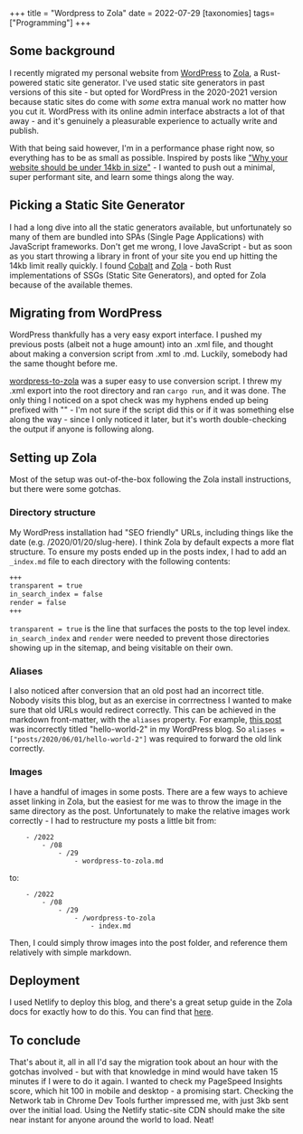 +++
title = "Wordpress to Zola"
date = 2022-07-29
[taxonomies]
tags=["Programming"]
+++

## Some background
I recently migrated my personal website from [WordPress](https://wordpress.org) to [Zola](https://getzola.org), a Rust-powered static site generator. I've used static site generators in past versions of this site - but opted for WordPress in the 2020-2021 version because static sites do come with _some_ extra manual work no matter how you cut it. WordPress with its online admin interface abstracts a lot of that away - and it's genuinely a pleasurable experience to actually write and publish.

With that being said however, I'm in a performance phase right now, so everything has to be as small as possible. Inspired by posts like ["Why your website should be under 14kb in size"](https://endtimes.dev/why-your-website-should-be-under-14kb-in-size/) - I wanted to push out a minimal, super performant site, and learn some things along the way.

## Picking a Static Site Generator
I had a long dive into all the static generators available, but unfortunately so many of them are bundled into SPAs (Single Page Applications) with JavaScript frameworks. Don't get me wrong, I love JavaScript - but as soon as you start throwing a library in front of your site you end up hitting the 14kb limit really quickly. I found [Cobalt](https://cobalt-org.github.io/) and [Zola](https://getzola.org) - both Rust implementations of SSGs (Static Site Generators), and opted for Zola because of the available themes.

## Migrating from WordPress
WordPress thankfully has a very easy export interface. I pushed my previous posts (albeit not a huge amount) into an .xml file, and thought about making a conversion script from .xml to .md. Luckily, somebody had the same thought before me. 

[wordpress-to-zola](https://github.com/TatriX/wordpress-to-zola) was a super easy to use conversion script. I threw my .xml export into the root directory and ran `cargo run`, and it was done. The only thing I noticed on a spot check was my hyphens ended up being prefixed with "\" - I'm not sure if the script did this or if it was something else along the way - since I only noticed it later, but it's worth double-checking the output if anyone is following along. 

## Setting up Zola
Most of the setup was out-of-the-box following the Zola install instructions, but there were some gotchas. 

### Directory structure
My WordPress installation had "SEO friendly" URLs, including things like the date (e.g. /2020/01/20/slug-here). I think Zola by default expects a more flat structure. To ensure my posts ended up in the posts index, I had to add an `_index.md` file to each directory with the following contents:

```markdown
+++
transparent = true
in_search_index = false
render = false
+++
```

`transparent = true` is the line that surfaces the posts to the top level index. `in_search_index` and `render` were needed to prevent those directories showing up in the sitemap, and being visitable on their own.

### Aliases
I also noticed after conversion that an old post had an incorrect title. Nobody visits this blog, but as an exercise in corrrectness I wanted to make sure that old URLs would redirect correctly. This can be achieved in the markdown front-matter, with the `aliases` property. For example, [this post](@/posts/2020/06/01/game-development-a-beginning/index.md) was incorrectly titled "hello-world-2" in my WordPress blog. So `aliases = ["posts/2020/06/01/hello-world-2"]` was required to forward the old link correctly.

### Images
I have a handful of images in some posts. There are a few ways to achieve asset linking in Zola, but the easiest for me was to throw the image in the same directory as the post. Unfortunately to make the relative images work correctly - I had to restructure my posts a little bit from:

```
    - /2022
        - /08
            - /29
                - wordpress-to-zola.md
```

to:
```
    - /2022
        - /08
            - /29
                - /wordpress-to-zola
                    - index.md
```

Then, I could simply throw images into the post folder, and reference them relatively with simple markdown.

## Deployment
I used Netlify to deploy this blog, and there's a great setup guide in the Zola docs for exactly how to do this. You can find that [here](https://www.getzola.org/documentation/deployment/netlify/).

## To conclude
That's about it, all in all I'd say the migration took about an hour with the gotchas involved - but with that knowledge in mind would have taken 15 minutes if I were to do it again. I wanted to check my PageSpeed Insights score, which hit 100 in mobile and desktop - a promising start. Checking the Network tab in Chrome Dev Tools further impressed me, with just 3kb sent over the initial load. Using the Netlify static-site CDN should make the site near instant for anyone around the world to load. Neat!
